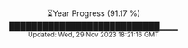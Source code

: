 <p align="center">
⏳Year Progress (91.17 %) <br>
███████████████████████████▁▁▁ <br>
<sub>Updated: Wed, 29 Nov 2023 18:21:16 GMT</sub>
</p>

